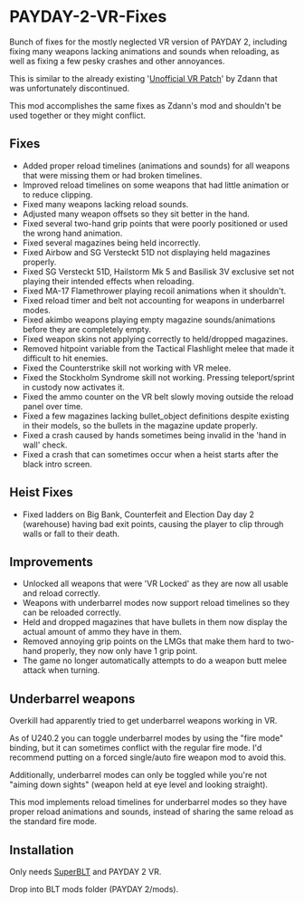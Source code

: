 # PAYDAY-2-VR-Fixes
Bunch of fixes for the mostly neglected VR version of PAYDAY 2, including fixing many weapons lacking animations and sounds when reloading, as well as fixing a few pesky crashes and other annoyances.

This is similar to the already existing '[Unofficial VR Patch](https://modworkshop.net/mod/27138)' by Zdann that was unfortunately discontinued.

This mod accomplishes the same fixes as Zdann's mod and shouldn't be used together or they might conflict.

## Fixes
- Added proper reload timelines (animations and sounds) for all weapons that were missing them or had broken timelines.
- Improved reload timelines on some weapons that had little animation or to reduce clipping.
- Fixed many weapons lacking reload sounds.
- Adjusted many weapon offsets so they sit better in the hand.
- Fixed several two-hand grip points that were poorly positioned or used the wrong hand animation.
- Fixed several magazines being held incorrectly.
- Fixed Airbow and SG Versteckt 51D not displaying held magazines properly.
- Fixed SG Versteckt 51D, Hailstorm Mk 5 and Basilisk 3V exclusive set not playing their intended effects when reloading.
- Fixed MA-17 Flamethrower playing recoil animations when it shouldn't.
- Fixed reload timer and belt not accounting for weapons in underbarrel modes.
- Fixed akimbo weapons playing empty magazine sounds/animations before they are completely empty.
- Fixed weapon skins not applying correctly to held/dropped magazines.
- Removed hitpoint variable from the Tactical Flashlight melee that made it difficult to hit enemies.
- Fixed the Counterstrike skill not working with VR melee.
- Fixed the Stockholm Syndrome skill not working. Pressing teleport/sprint in custody now activates it.
- Fixed the ammo counter on the VR belt slowly moving outside the reload panel over time.
- Fixed a few magazines lacking bullet_object definitions despite existing in their models, so the bullets in the magazine update properly.
- Fixed a crash caused by hands sometimes being invalid in the 'hand in wall' check.
- Fixed a crash that can sometimes occur when a heist starts after the black intro screen.
## Heist Fixes
- Fixed ladders on Big Bank, Counterfeit and Election Day day 2 (warehouse) having bad exit points, causing the player to clip through walls or fall to their death.
## Improvements
- Unlocked all weapons that were 'VR Locked' as they are now all usable and reload correctly.
- Weapons with underbarrel modes now support reload timelines so they can be reloaded correctly.
- Held and dropped magazines that have bullets in them now display the actual amount of ammo they have in them.
- Removed annoying grip points on the LMGs that make them hard to two-hand properly, they now only have 1 grip point.
- The game no longer automatically attempts to do a weapon butt melee attack when turning.

## Underbarrel weapons
Overkill had apparently tried to get underbarrel weapons working in VR.

As of U240.2 you can toggle underbarrel modes by using the "fire mode" binding, but it can sometimes conflict with the regular fire mode. I'd recommend putting on a forced single/auto fire weapon mod to avoid this.

Additionally, underbarrel modes can only be toggled while you're not "aiming down sights" (weapon held at eye level and looking straight).

This mod implements reload timelines for underbarrel modes so they have proper reload animations and sounds, instead of sharing the same reload as the standard fire mode.

## Installation
Only needs [SuperBLT](https://superblt.znix.xyz/) and PAYDAY 2 VR.

Drop into BLT mods folder (PAYDAY 2/mods).